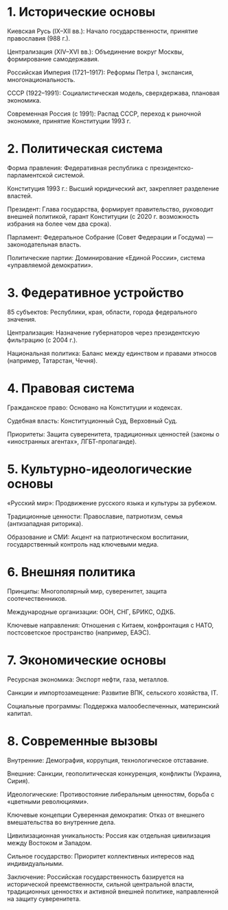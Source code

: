 # 1. Исторические основы
Киевская Русь (IX–XII вв.): Начало государственности, принятие православия (988 г.).

Централизация (XIV–XVI вв.): Объединение вокруг Москвы, формирование самодержавия.

Российская Империя (1721–1917): Реформы Петра I, экспансия, многонациональность.

СССР (1922–1991): Социалистическая модель, сверхдержава, плановая экономика.

Современная Россия (с 1991): Распад СССР, переход к рыночной экономике, принятие Конституции 1993 г.

# 2. Политическая система
Форма правления: Федеративная республика с президентско-парламентской системой.

Конституция 1993 г.: Высший юридический акт, закрепляет разделение властей.

Президент: Глава государства, формирует правительство, руководит внешней политикой, гарант Конституции (с 2020 г. возможность избрания на более чем два срока).

Парламент: Федеральное Собрание (Совет Федерации и Госдума) — законодательная власть.

Политические партии: Доминирование «Единой России», система «управляемой демократии».

# 3. Федеративное устройство
85 субъектов: Республики, края, области, города федерального значения.

Централизация: Назначение губернаторов через президентскую фильтрацию (с 2004 г.).

Национальная политика: Баланс между единством и правами этносов (например, Татарстан, Чечня).

# 4. Правовая система
Гражданское право: Основано на Конституции и кодексах.

Судебная власть: Конституционный Суд, Верховный Суд.

Приоритеты: Защита суверенитета, традиционных ценностей (законы о «иностранных агентах», ЛГБТ-пропаганде).

# 5. Культурно-идеологические основы
«Русский мир»: Продвижение русского языка и культуры за рубежом.

Традиционные ценности: Православие, патриотизм, семья (антизападная риторика).

Образование и СМИ: Акцент на патриотическом воспитании, государственный контроль над ключевыми медиа.

# 6. Внешняя политика
Принципы: Многополярный мир, суверенитет, защита соотечественников.

Международные организации: ООН, СНГ, БРИКС, ОДКБ.

Ключевые направления: Отношения с Китаем, конфронтация с НАТО, постсоветское пространство (например, ЕАЭС).

# 7. Экономические основы
Ресурсная экономика: Экспорт нефти, газа, металлов.

Санкции и импортозамещение: Развитие ВПК, сельского хозяйства, IT.

Социальные программы: Поддержка малообеспеченных, материнский капитал.

# 8. Современные вызовы
Внутренние: Демография, коррупция, технологическое отставание.

Внешние: Санкции, геополитическая конкуренция, конфликты (Украина, Сирия).

Идеологические: Противостояние либеральным ценностям, борьба с «цветными революциями».

Ключевые концепции
Суверенная демократия: Отказ от внешнего вмешательства во внутренние дела.

Цивилизационная уникальность: Россия как отдельная цивилизация между Востоком и Западом.

Сильное государство: Приоритет коллективных интересов над индивидуальными.

Заключение: Российская государственность базируется на исторической преемственности, сильной центральной власти, традиционных ценностях и активной внешней политике, направленной на защиту суверенитета.

